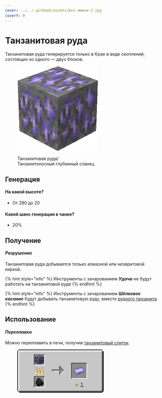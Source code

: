 ```yaml
---
cover: ../../.gitbook/assets/Без имени-2.jpg
coverY: 0
---
```


# Танзанитовая руда

Танзанитовая руда генерируется только в Крае в виде скоплений, состоящих из одного — двух блоков.

<figure><img src="../../.gitbook/assets/purple_ore.gif" alt=""><figcaption><p>Танзанитовая руда/<br>Танзанитоносный глубинный сланец</p></figcaption></figure>

## Генерация

#### На какой высоте?

* От 280 до 20

#### Какой шанс генерации в чанке?

* 20%

## Получение

#### _Разрушение_

Танзанитовая руда добывается только алмазной или незеритовой киркой.

{% hint style="info" %}
Инструменты с зачарованием _**Удача**_ не будут работать на танзанитовой руде
{% endhint %}

{% hint style="info" %}
Инструменты с зачарованием _**Шёлковое касание**_ будут добывать танзанитовую руду, вместо [рудного танзанита](../materialy/metally-i-mineraly/rudnyi-tanzanit.md)
{% endhint %}

## Использование

#### _Переплавка_

Можно переплавить в печи, получив [танзанитовый слиток](../materialy/metally-i-mineraly/tanzanitovyi-slitok.md).

<figure><img src="../../.gitbook/assets/purple_ore_ingot_result.gif" alt=""><figcaption></figcaption></figure>
